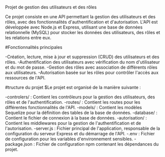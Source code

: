 Projet de gestion des utilisateurs et des rôles

Ce projet consiste en une API permettant la gestion des utilisateurs et des rôles, avec des fonctionnalités d'authentification et d'autorisation. L'API est développée avec Node.js et Express, utilisant une base de données relationnelle (MySQL) pour stocker les données des utilisateurs, des rôles et les relations entre eux.

#Fonctionnalités principales

-Création, lecture, mise à jour et suppression (CRUD) des utilisateurs et des rôles.
-Authentification des utilisateurs avec vérification du nom d'utilisateur et du mot de passe.
-Gestion des rôles avec association de différents rôles aux utilisateurs.
-Autorisation basée sur les rôles pour contrôler l'accès aux ressources de l'API.

#tructure du projet
$Le projet est organisé de la manière suivante :

-controlers/ : Contient les contrôleurs pour la gestion des utilisateurs, des rôles et de l'authentification.
-routes/ : Contient les routes pour les différentes fonctionnalités de l'API.
-models/ : Contient les modèles Sequelize pour la définition des tables de la base de données.
-database/ : Contient le fichier de connexion à la base de données.
-autorisation/ : Contient les middlewares pour la gestion de l'authentification et de l'autorisation.
-server.js : Fichier principal de l'application, responsable de la configuration du serveur Express et du démarrage de l'API.
-.env : Fichier de configuration pour les variables d'environnement sensibles.
-package.json : Fichier de configuration npm contenant les dépendances du projet.
